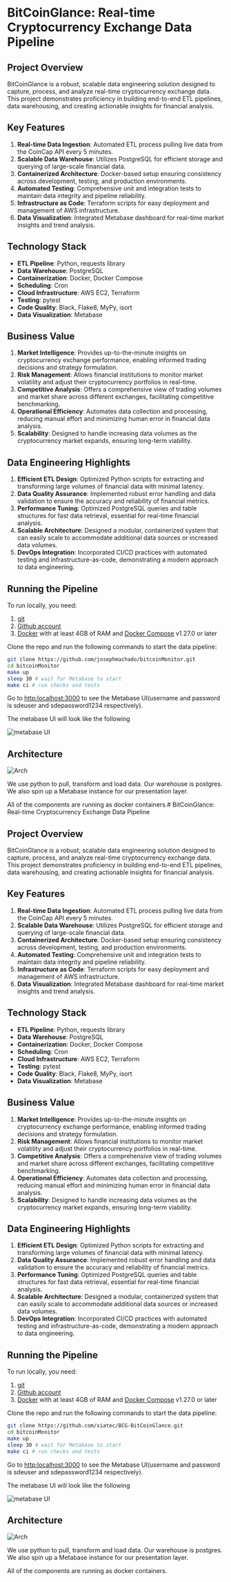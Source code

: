 # BitCoinGlance: Real-time Cryptocurrency Exchange Data Pipeline

## Project Overview

BitCoinGlance is a robust, scalable data engineering solution designed to capture, process, and analyze real-time cryptocurrency exchange data. This project demonstrates proficiency in building end-to-end ETL pipelines, data warehousing, and creating actionable insights for financial analysis.

## Key Features

1. **Real-time Data Ingestion**: Automated ETL process pulling live data from the CoinCap API every 5 minutes.
2. **Scalable Data Warehouse**: Utilizes PostgreSQL for efficient storage and querying of large-scale financial data.
3. **Containerized Architecture**: Docker-based setup ensuring consistency across development, testing, and production environments.
4. **Automated Testing**: Comprehensive unit and integration tests to maintain data integrity and pipeline reliability.
5. **Infrastructure as Code**: Terraform scripts for easy deployment and management of AWS infrastructure.
6. **Data Visualization**: Integrated Metabase dashboard for real-time market insights and trend analysis.

## Technology Stack

- **ETL Pipeline**: Python, requests library
- **Data Warehouse**: PostgreSQL
- **Containerization**: Docker, Docker Compose
- **Scheduling**: Cron
- **Cloud Infrastructure**: AWS EC2, Terraform
- **Testing**: pytest
- **Code Quality**: Black, Flake8, MyPy, isort
- **Data Visualization**: Metabase

## Business Value

1. **Market Intelligence**: Provides up-to-the-minute insights on cryptocurrency exchange performance, enabling informed trading decisions and strategy formulation.
2. **Risk Management**: Allows financial institutions to monitor market volatility and adjust their cryptocurrency portfolios in real-time.
3. **Competitive Analysis**: Offers a comprehensive view of trading volumes and market share across different exchanges, facilitating competitive benchmarking.
4. **Operational Efficiency**: Automates data collection and processing, reducing manual effort and minimizing human error in financial data analysis.
5. **Scalability**: Designed to handle increasing data volumes as the cryptocurrency market expands, ensuring long-term viability.

## Data Engineering Highlights

1. **Efficient ETL Design**: Optimized Python scripts for extracting and transforming large volumes of financial data with minimal latency.
2. **Data Quality Assurance**: Implemented robust error handling and data validation to ensure the accuracy and reliability of financial metrics.
3. **Performance Tuning**: Optimized PostgreSQL queries and table structures for fast data retrieval, essential for real-time financial analysis.
4. **Scalable Architecture**: Designed a modular, containerized system that can easily scale to accommodate additional data sources or increased data volumes.
5. **DevOps Integration**: Incorporated CI/CD practices with automated testing and infrastructure-as-code, demonstrating a modern approach to data engineering.

## Running the Pipeline
To run locally, you need:

1. [git](https://git-scm.com/book/en/v2/Getting-Started-Installing-Git)
2. [Github account](https://github.com/)
3. [Docker](https://docs.docker.com/engine/install/) with at least 4GB of RAM and [Docker Compose](https://docs.docker.com/compose/install/) v1.27.0 or later

Clone the repo and run the following commands to start the data pipeline:

```bash
git clone https://github.com/josephmachado/bitcoinMonitor.git
cd bitcoinMonitor
make up
sleep 30 # wait for Metabase to start
make ci # run checks and tests
```
Go to [http:localhost:3000](http:localhost:3000) to see the Metabase UI(username and password is sdeuser and sdepassword1234 respectively).

The metabase UI will look like the following

![metabase UI](./assets/images/md.png)

## Architecture

![Arch](assets/images/bc_arch.png)

We use python to pull, transform and load data. Our warehouse is postgres. We also spin up a Metabase instance for our presentation layer.

All of the components are running as docker containers.# BitCoinGlance: Real-time Cryptocurrency Exchange Data Pipeline

## Project Overview

BitCoinGlance is a robust, scalable data engineering solution designed to capture, process, and analyze real-time cryptocurrency exchange data. This project demonstrates proficiency in building end-to-end ETL pipelines, data warehousing, and creating actionable insights for financial analysis.

## Key Features

1. **Real-time Data Ingestion**: Automated ETL process pulling live data from the CoinCap API every 5 minutes.
2. **Scalable Data Warehouse**: Utilizes PostgreSQL for efficient storage and querying of large-scale financial data.
3. **Containerized Architecture**: Docker-based setup ensuring consistency across development, testing, and production environments.
4. **Automated Testing**: Comprehensive unit and integration tests to maintain data integrity and pipeline reliability.
5. **Infrastructure as Code**: Terraform scripts for easy deployment and management of AWS infrastructure.
6. **Data Visualization**: Integrated Metabase dashboard for real-time market insights and trend analysis.

## Technology Stack

- **ETL Pipeline**: Python, requests library
- **Data Warehouse**: PostgreSQL
- **Containerization**: Docker, Docker Compose
- **Scheduling**: Cron
- **Cloud Infrastructure**: AWS EC2, Terraform
- **Testing**: pytest
- **Code Quality**: Black, Flake8, MyPy, isort
- **Data Visualization**: Metabase

## Business Value

1. **Market Intelligence**: Provides up-to-the-minute insights on cryptocurrency exchange performance, enabling informed trading decisions and strategy formulation.
2. **Risk Management**: Allows financial institutions to monitor market volatility and adjust their cryptocurrency portfolios in real-time.
3. **Competitive Analysis**: Offers a comprehensive view of trading volumes and market share across different exchanges, facilitating competitive benchmarking.
4. **Operational Efficiency**: Automates data collection and processing, reducing manual effort and minimizing human error in financial data analysis.
5. **Scalability**: Designed to handle increasing data volumes as the cryptocurrency market expands, ensuring long-term viability.

## Data Engineering Highlights

1. **Efficient ETL Design**: Optimized Python scripts for extracting and transforming large volumes of financial data with minimal latency.
2. **Data Quality Assurance**: Implemented robust error handling and data validation to ensure the accuracy and reliability of financial metrics.
3. **Performance Tuning**: Optimized PostgreSQL queries and table structures for fast data retrieval, essential for real-time financial analysis.
4. **Scalable Architecture**: Designed a modular, containerized system that can easily scale to accommodate additional data sources or increased data volumes.
5. **DevOps Integration**: Incorporated CI/CD practices with automated testing and infrastructure-as-code, demonstrating a modern approach to data engineering.

## Running the Pipeline
To run locally, you need:

1. [git](https://git-scm.com/book/en/v2/Getting-Started-Installing-Git)
2. [Github account](https://github.com/)
3. [Docker](https://docs.docker.com/engine/install/) with at least 4GB of RAM and [Docker Compose](https://docs.docker.com/compose/install/) v1.27.0 or later

Clone the repo and run the following commands to start the data pipeline:

```bash
git clone https://github.com/xiatec/BCG-BitCoinGlance.git
cd bitcoinMonitor
make up
sleep 30 # wait for Metabase to start
make ci # run checks and tests
```
Go to [http:localhost:3000](http:localhost:3000) to see the Metabase UI(username and password is sdeuser and sdepassword1234 respectively).

The metabase UI will look like the following

![metabase UI](./assets/images/md.png)

## Architecture

![Arch](assets/images/bc_arch.png)

We use python to pull, transform and load data. Our warehouse is postgres. We also spin up a Metabase instance for our presentation layer.

All of the components are running as docker containers.
